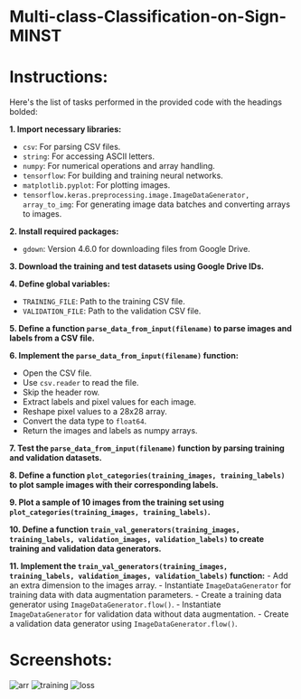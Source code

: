 # Multi-class-Classification-on-Sign-MINST

# Instructions:
Here's the list of tasks performed in the provided code with the headings bolded:

**1. Import necessary libraries:**
   - `csv`: For parsing CSV files.
   - `string`: For accessing ASCII letters.
   - `numpy`: For numerical operations and array handling.
   - `tensorflow`: For building and training neural networks.
   - `matplotlib.pyplot`: For plotting images.
   - `tensorflow.keras.preprocessing.image.ImageDataGenerator, array_to_img`: For generating image data batches and converting arrays to images.

**2. Install required packages:**
   - `gdown`: Version 4.6.0 for downloading files from Google Drive.

**3. Download the training and test datasets using Google Drive IDs.**

**4. Define global variables:**
   - `TRAINING_FILE`: Path to the training CSV file.
   - `VALIDATION_FILE`: Path to the validation CSV file.

**5. Define a function `parse_data_from_input(filename)` to parse images and labels from a CSV file.**

**6. Implement the `parse_data_from_input(filename)` function:**
   - Open the CSV file.
   - Use `csv.reader` to read the file.
   - Skip the header row.
   - Extract labels and pixel values for each image.
   - Reshape pixel values to a 28x28 array.
   - Convert the data type to `float64`.
   - Return the images and labels as numpy arrays.

**7. Test the `parse_data_from_input(filename)` function by parsing training and validation datasets.**

**8. Define a function `plot_categories(training_images, training_labels)` to plot sample images with their corresponding labels.**

**9. Plot a sample of 10 images from the training set using `plot_categories(training_images, training_labels)`.**

**10. Define a function `train_val_generators(training_images, training_labels, validation_images, validation_labels)` to create training and validation data generators.**

**11. Implement the `train_val_generators(training_images, training_labels, validation_images, validation_labels)` function:**
    - Add an extra dimension to the images array.
    - Instantiate `ImageDataGenerator` for training data with data augmentation parameters.
    - Create a training data generator using `ImageDataGenerator.flow()`.
    - Instantiate `ImageDataGenerator` for validation data without data augmentation.
    - Create a validation data generator using `ImageDataGenerator.flow()`.

# Screenshots:
![arr](https://github.com/ArsalMirza007/Multi-class-Classification-on-Sign-MINST/assets/121928372/8d1ea47e-039e-4639-95c9-59a766346bb7)
![training](https://github.com/ArsalMirza007/Multi-class-Classification-on-Sign-MINST/assets/121928372/4c8e8b7f-2d1b-4e87-ad28-37b0b328c443)
![loss](https://github.com/ArsalMirza007/Multi-class-Classification-on-Sign-MINST/assets/121928372/dfd5c079-50ff-4d83-a2f6-480f3bde3fb7)

